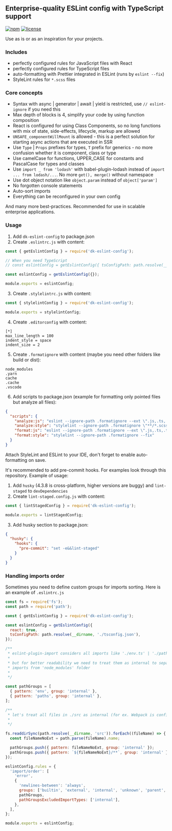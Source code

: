 ## Enterprise-quality ESLint config with TypeScript support

[![npm](https://img.shields.io/npm/v/dk-eslint-config)](https://www.npmjs.com/package/dk-eslint-config)
[![license](https://img.shields.io/npm/l/dk-eslint-config)](https://github.com/dkazakov8/dk-eslint-config/blob/master/LICENSE)

Use as is or as an inspiration for your projects.

### Includes

- perfectly configured rules for JavaScript files with React
- perfectly configured rules for TypeScript files
- auto-formatting with Prettier integrated in ESLint (runs by `eslint --fix`)
- StyleLint rules for `*.scss` files

### Core concepts

- Syntax with async | generator | await | yield is restricted, use `// eslint-ignore` if you need this
- Max depth of blocks is 4, simplify your code by using function composition
- React is configured for using Class Components, so no long functions with mix of state, side-effects, lifecycle, markup are allowed
- `UNSAFE_componentWillMount` is allowed - this is a perfect solution for starting async actions that are executed in SSR
- Use `Type` | `Props` prefixes for types, `T` prefix for generics - no more confusion whether it is component, class or type
- Use camelCase for functions, UPPER_CASE for constants and PascalCase for types and classes
- Use `import _ from 'lodash'` with babel-plugin-lodash instead of `import ... from lodash/...`. No more `get(), merge()` without namespace
- Use dot object notation like `object.param` instead of `object['param']`
- No forgotten console statements
- Auto-sort imports
- Everything can be reconfigured in your own config

And many more best-practices. Recommended for use in scalable enterprise applications.

### Usage

1. Add `dk-eslint-config` to package.json
2. Create `.eslintrc.js` with content:
```javascript
const { getEslintConfig } = require('dk-eslint-config');

// When you need TypeScript
// const eslintConfig = getEslintConfig({ tsConfigPath: path.resolve(__dirname, './tsconfig.json'), react: true });

const eslintConfig = getEslintConfig({});

module.exports = eslintConfig;
```
3. Create `.stylelintrc.js` with content:
```javascript
const { stylelintConfig } = require('dk-eslint-config');

module.exports = stylelintConfig;
```
4. Create `.editorconfig` with content:
```editorconfig
[*]
max_line_length = 100
indent_style = space
indent_size = 2
```
5. Create `.formatignore` with content (maybe you need other folders like build or dist):
```ignore
node_modules
.yarn
cache
.cache
.vscode
```
6. Add scripts to package.json (example for formatting only pointed files but analyze all files):
```json
{
  "scripts": {
    "analyze:js": "eslint --ignore-path .formatignore --ext \".js,.ts,.tsx\" ./",
    "analyze:style": "stylelint --ignore-path .formatignore \"**/*.scss\"",
    "format:js": "eslint --ignore-path .formatignore --ext \".js,.ts,.tsx\" --fix",
    "format:style": "stylelint --ignore-path .formatignore --fix"
  }
}
```

Attach StyleLint and ESLint to your IDE, don't forget to enable auto-formatting on save.

It's recommended to add pre-commit hooks. For examples look through this repository. Example of usage:

1. Add `husky` (4.3.8 is cross-platform, higher versions are buggy) and `lint-staged` to `devDependencies`
2. Create `lint-staged.config.js` with content:
```javascript
const { lintStagedConfig } = require('dk-eslint-config');

module.exports = lintStagedConfig;
```
3. Add husky section to package.json:
```json
{
  "husky": {
    "hooks": {
      "pre-commit": "set -e&&lint-staged"
    }
  }
}
```

### Handling imports order

Sometimes you need to define custom groups for imports sorting. Here is an example of `.eslintrc.js`

```javascript
const fs = require('fs');
const path = require('path');

const { getEslintConfig } = require('dk-eslint-config');

const eslintConfig = getEslintConfig({
  react: true,
  tsConfigPath: path.resolve(__dirname, './tsconfig.json'),
});

/**
 * eslint-plugin-import considers all imports like './env.ts' | './paths.ts' as external
 *
 * but for better readability we need to treat them as internal to separate from
 * imports from 'node_modules' folder
 *
 */

const pathGroups = [
  { pattern: 'env', group: 'internal' },
  { pattern: 'paths', group: 'internal' },
];

/**
 * let's treat all files in ./src as internal (for ex. Webpack is configured with this alias)
 *
 */

fs.readdirSync(path.resolve(__dirname, 'src')).forEach((fileName) => {
  const fileNameNoExt = path.parse(fileName).name;

  pathGroups.push({ pattern: fileNameNoExt, group: 'internal' });
  pathGroups.push({ pattern: `${fileNameNoExt}/**`, group: 'internal' });
});

eslintConfig.rules = {
  'import/order': [
    'error',
    {
      'newlines-between': 'always',
      groups: ['builtin', 'external', 'internal', 'unknown', 'parent', 'sibling', 'index'],
      pathGroups,
      pathGroupsExcludedImportTypes: ['internal'],
    },
  ],
};

module.exports = eslintConfig;
```

